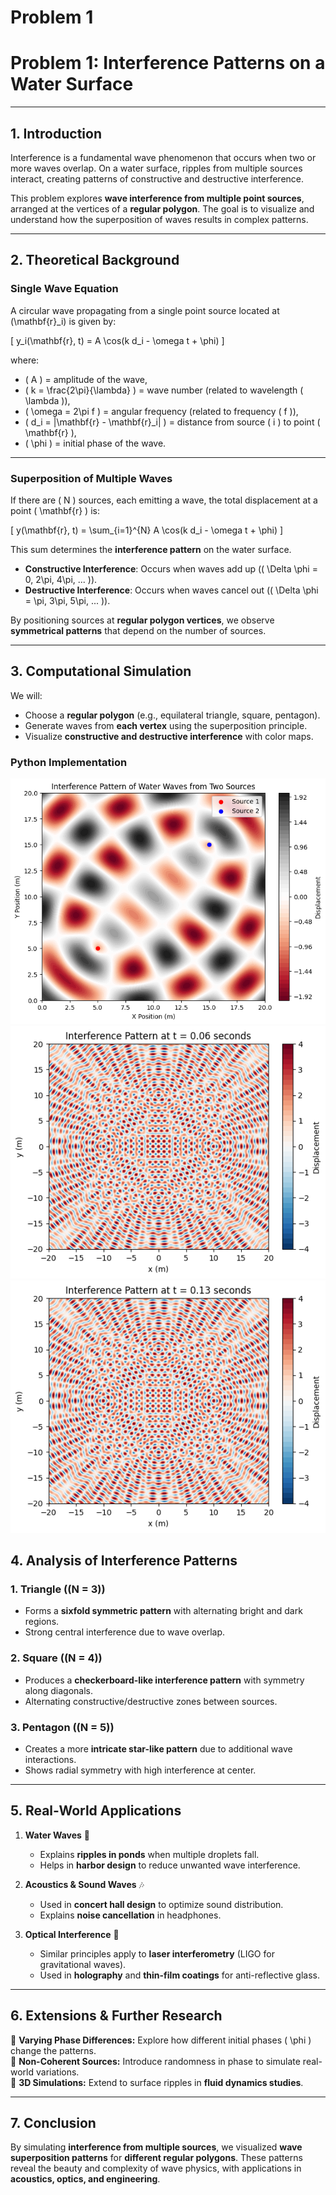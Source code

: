 # Problem 1
# **Problem 1: Interference Patterns on a Water Surface**  

---

## **1. Introduction**  

Interference is a fundamental wave phenomenon that occurs when two or more waves overlap. On a water surface, ripples from multiple sources interact, creating patterns of constructive and destructive interference.  

This problem explores **wave interference from multiple point sources**, arranged at the vertices of a **regular polygon**. The goal is to visualize and understand how the superposition of waves results in complex patterns.  

---

## **2. Theoretical Background**  

### **Single Wave Equation**  

A circular wave propagating from a single point source located at \(\mathbf{r}_i\) is given by:

\[
y_i(\mathbf{r}, t) = A \cos(k d_i - \omega t + \phi)
\]

where:  
- \( A \) = amplitude of the wave,  
- \( k = \frac{2\pi}{\lambda} \) = wave number (related to wavelength \( \lambda \)),  
- \( \omega = 2\pi f \) = angular frequency (related to frequency \( f \)),  
- \( d_i = |\mathbf{r} - \mathbf{r}_i| \) = distance from source \( i \) to point \( \mathbf{r} \),  
- \( \phi \) = initial phase of the wave.  

---

### **Superposition of Multiple Waves**  

If there are \( N \) sources, each emitting a wave, the total displacement at a point \( \mathbf{r} \) is:

\[
y(\mathbf{r}, t) = \sum_{i=1}^{N} A \cos(k d_i - \omega t + \phi)
\]

This sum determines the **interference pattern** on the water surface.  

- **Constructive Interference**: Occurs when waves add up (\( \Delta \phi = 0, 2\pi, 4\pi, ... \)).  
- **Destructive Interference**: Occurs when waves cancel out (\( \Delta \phi = \pi, 3\pi, 5\pi, ... \)).  

By positioning sources at **regular polygon vertices**, we observe **symmetrical patterns** that depend on the number of sources.

---

## **3. Computational Simulation**  

We will:  
- Choose a **regular polygon** (e.g., equilateral triangle, square, pentagon).  
- Generate waves from **each vertex** using the superposition principle.  
- Visualize **constructive and destructive interference** with color maps.

### **Python Implementation**  
![alt text](image.png)
![alt text](image-2.png)
![alt text](image-3.png)

## **4. Analysis of Interference Patterns**  

### **1. Triangle (\(N = 3\))**  
- Forms a **sixfold symmetric pattern** with alternating bright and dark regions.  
- Strong central interference due to wave overlap.  

### **2. Square (\(N = 4\))**  
- Produces a **checkerboard-like interference pattern** with symmetry along diagonals.  
- Alternating constructive/destructive zones between sources.  

### **3. Pentagon (\(N = 5\))**  
- Creates a more **intricate star-like pattern** due to additional wave interactions.  
- Shows radial symmetry with high interference at center.  

---

## **5. Real-World Applications**  

1. **Water Waves** 🌊  
   - Explains **ripples in ponds** when multiple droplets fall.  
   - Helps in **harbor design** to reduce unwanted wave interference.  

2. **Acoustics & Sound Waves** 🎶  
   - Used in **concert hall design** to optimize sound distribution.  
   - Explains **noise cancellation** in headphones.  

3. **Optical Interference** 🔬  
   - Similar principles apply to **laser interferometry** (LIGO for gravitational waves).  
   - Used in **holography** and **thin-film coatings** for anti-reflective glass.  

---

## **6. Extensions & Further Research**  

🔹 **Varying Phase Differences:** Explore how different initial phases \( \phi \) change the patterns.  
🔹 **Non-Coherent Sources:** Introduce randomness in phase to simulate real-world variations.  
🔹 **3D Simulations:** Extend to surface ripples in **fluid dynamics studies**.  

---

## **7. Conclusion**  

By simulating **interference from multiple sources**, we visualized **wave superposition patterns** for **different regular polygons**. These patterns reveal the beauty and complexity of wave physics, with applications in **acoustics, optics, and engineering**.  
